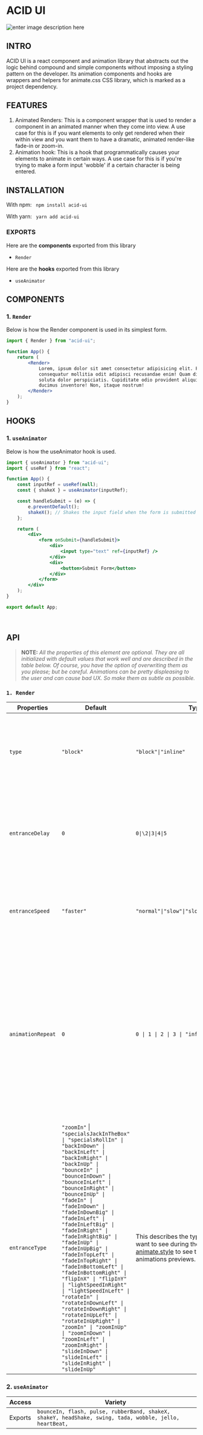 # ACID UI

![enter image description here](https://user-images.githubusercontent.com/66220736/192905860-7b6a7edf-4f3c-4a54-b24b-efde65d71b2d.png)

## INTRO

ACID UI is a react component and animation library that abstracts out the logic behind compound and simple components without imposing a styling pattern on the developer. Its animation components and hooks are wrappers and helpers for animate.css CSS library, which is marked as a project dependency.

## FEATURES

1. Animated Renders: This is a component wrapper that is used to render a component in an animated manner when they come into view. A use case for this is if you want elements to only get rendered when their within view and you want them to have a dramatic, animated render-like fade-in or zoom-in.
2. Animation hook: This is a hook that programmatically causes your elements to animate in certain ways. A use case for this is if you're trying to make a form input 'wobble' if a certain character is being entered.

## INSTALLATION

With npm:
` npm install acid-ui`

With yarn:
` yarn add acid-ui`

### EXPORTS

Here are the **components** exported from this library

-   `Render`

Here are the **hooks** exported from this library

-   `useAnimator`
    <br/>

## COMPONENTS

### 1. `Render`

Below is how the Render component is used in its simplest form.

```jsx
import { Render } from "acid-ui";

function App() {
	return (
		<Render>
			Lorem, ipsum dolor sit amet consectetur adipisicing elit. Facilis
			consequatur mollitia odit adipisci recusandae enim! Quam dignissimos
			soluta dolor perspiciatis. Cupiditate odio provident aliquid enim
			ducimus inventore! Non, itaque nostrum!
		</Render>
	);
}
```

## HOOKS

### 1. `useAnimator`

Below is how the useAnimator hook is used.

```jsx
import { useAnimator } from "acid-ui";
import { useRef } from "react";

function App() {
	const inputRef = useRef(null);
	const { shakeX } = useAnimator(inputRef);

	const handleSubmit = (e) => {
		e.preventDefault();
		shakeX(); // Shakes the input field when the form is submitted
	};

	return (
		<div>
			<form onSubmit={handleSubmit}>
				<div>
					<input type="text" ref={inputRef} />
				</div>
				<div>
					<button>Submit Form</button>
				</div>
			</form>
		</div>
	);
}

export default App;
```

<br />

## API

> **NOTE:** _All the properties of this element are optional. They are all initialized with default values that work well and are described
> in the table below. Of course, you have the option of overwriting them
> as you please; but be careful. Animations can be pretty displeasing to
> the user and can cause bad UX. So make them as subtle as possible._

### `1. Render`

| Properties        | Default    | Types                   | Description      |
| ----------------- | ---------- | ----------------------- | ---------------- |
| `type`            | `"block"`  | `"block"\|"inline"`      | This describes whether or not you want the renderer to appear as a block or inline level element. |
| `entranceDelay`   | `0`        | `0\|\2\|3\|4\|5`             | This describes how many seconds you want the element's display on view to delay after rendering.                                                                                                                                       |
| `entranceSpeed`   | `"faster"` | `"normal"\|"slow"\|"slower"\|"fast"\|"faster"`     | This describes how fast you want the entrance animation to take place.|
| `animationRepeat` | `0` | `0 \| 1 \| 2 \| 3 \| "infinite"`   | This refers to the number of times you want the entrance animation to repeat itself; Warning: This can greatly affect user experience negatively if misused. A good rule of thumb, always leave it in `0` unless absolutely necessary.
| `entranceType` | `"zoomIn"` \| `"specialsJackInTheBox" \| "specialsRollIn" \| "backInDown" \| "backInLeft" \| "backInRight" \| "backInUp" \| "bounceIn" \| "bounceInDown" \| "bounceInLeft" \| "bounceInRight" \| "bounceInUp" \| "fadeIn" \| "fadeInDown" \| "fadeInDownBig" \| "fadeInLeft" \| "fadeInLeftBig" \| "fadeInRight" \| "fadeInRightBig" \| "fadeInUp" \| "fadeInUpBig" \| "fadeInTopLeft" \| "fadeInTopRight" \| "fadeInBottomLeft" \| "fadeInBottomRight" \| "flipInX" \| "flipInY" \| "lightSpeedInRight" \| "lightSpeedInLeft" \| "rotateIn" \| "rotateInDownLeft" \| "rotateInDownRight" \| "rotateInUpLeft" \| "rotateInUpRight" \| "zoomIn" \| "zoomInUp" \| "zoomInDown" \| "zoomInLeft" \| "zoomInRight" \| "slideInDown" \| "slideInLeft" \| "slideInRight" \| "slideInUp"` | This describes the type of animation you want to see during the entrance. Go the [animate.style](https://animate.style) to see the above listed animations previews. |

### 2. `useAnimator`

| Access  | Variety                                                                                                 |
| ------- | ------------------------------------------------------------------------------------------------------- |
| Exports | `bounceIn, flash, pulse, rubberBand, shakeX, shakeY, headShake, swing, tada, wobble, jello, heartBeat,` |
